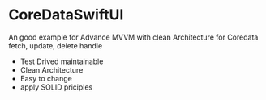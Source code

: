 # CoreDataSwiftUI
An good example for Advance MVVM with clean Architecture for Coredata fetch, update, delete handle 
- Test Drived maintainable
- Clean Architecture
- Easy to change
- apply SOLID priciples 
